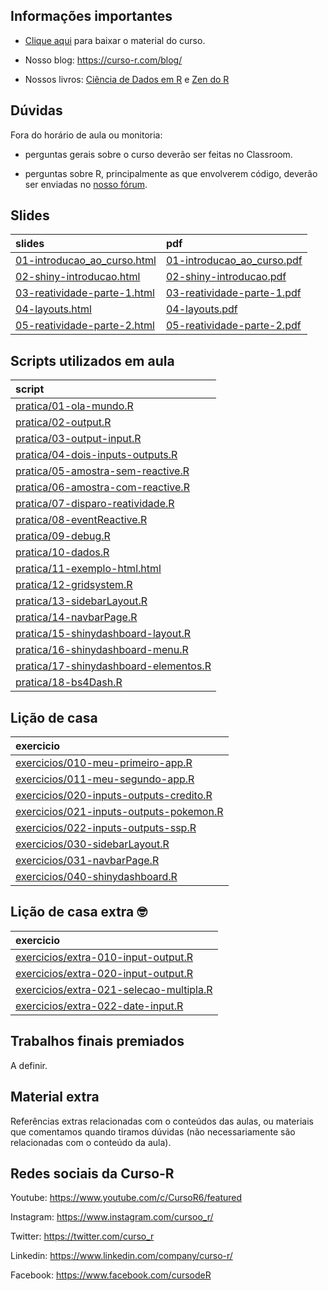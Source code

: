 
<!-- README.md is generated from README.Rmd. Please edit that file -->

## Informações importantes

  - [Clique
    aqui](https://github.com/curso-r/main-dashboards/raw/master/material_do_curso.zip)
    para baixar o material do curso.

  - Nosso blog: <https://curso-r.com/blog/>

  - Nossos livros: [Ciência de Dados em R](https://livro.curso-r.com/) e
    [Zen do R](https://curso-r.github.io/zen-do-r/)

## Dúvidas

Fora do horário de aula ou monitoria:

  - perguntas gerais sobre o curso deverão ser feitas no Classroom.

  - perguntas sobre R, principalmente as que envolverem código, deverão
    ser enviadas no [nosso fórum](https://discourse.curso-r.com/).

## Slides

| slides                                                                                                        | pdf                                                                                                         |
| :------------------------------------------------------------------------------------------------------------ | :---------------------------------------------------------------------------------------------------------- |
| [01-introducao\_ao\_curso.html](https://curso-r.github.io/main-dashboards/slides/01-introducao_ao_curso.html) | [01-introducao\_ao\_curso.pdf](https://curso-r.github.io/main-dashboards/slides/01-introducao_ao_curso.pdf) |
| [02-shiny-introducao.html](https://curso-r.github.io/main-dashboards/slides/02-shiny-introducao.html)         | [02-shiny-introducao.pdf](https://curso-r.github.io/main-dashboards/slides/02-shiny-introducao.pdf)         |
| [03-reatividade-parte-1.html](https://curso-r.github.io/main-dashboards/slides/03-reatividade-parte-1.html)   | [03-reatividade-parte-1.pdf](https://curso-r.github.io/main-dashboards/slides/03-reatividade-parte-1.pdf)   |
| [04-layouts.html](https://curso-r.github.io/main-dashboards/slides/04-layouts.html)                           | [04-layouts.pdf](https://curso-r.github.io/main-dashboards/slides/04-layouts.pdf)                           |
| [05-reatividade-parte-2.html](https://curso-r.github.io/main-dashboards/slides/05-reatividade-parte-2.html)   | [05-reatividade-parte-2.pdf](https://curso-r.github.io/main-dashboards/slides/05-reatividade-parte-2.pdf)   |

## Scripts utilizados em aula

| script                                                                                                                                  |
| :-------------------------------------------------------------------------------------------------------------------------------------- |
| [pratica/01-ola-mundo.R](https://github.com/curso-r/202202-dashboards/blob/master/pratica/01-ola-mundo.R)                               |
| [pratica/02-output.R](https://github.com/curso-r/202202-dashboards/blob/master/pratica/02-output.R)                                     |
| [pratica/03-output-input.R](https://github.com/curso-r/202202-dashboards/blob/master/pratica/03-output-input.R)                         |
| [pratica/04-dois-inputs-outputs.R](https://github.com/curso-r/202202-dashboards/blob/master/pratica/04-dois-inputs-outputs.R)           |
| [pratica/05-amostra-sem-reactive.R](https://github.com/curso-r/202202-dashboards/blob/master/pratica/05-amostra-sem-reactive.R)         |
| [pratica/06-amostra-com-reactive.R](https://github.com/curso-r/202202-dashboards/blob/master/pratica/06-amostra-com-reactive.R)         |
| [pratica/07-disparo-reatividade.R](https://github.com/curso-r/202202-dashboards/blob/master/pratica/07-disparo-reatividade.R)           |
| [pratica/08-eventReactive.R](https://github.com/curso-r/202202-dashboards/blob/master/pratica/08-eventReactive.R)                       |
| [pratica/09-debug.R](https://github.com/curso-r/202202-dashboards/blob/master/pratica/09-debug.R)                                       |
| [pratica/10-dados.R](https://github.com/curso-r/202202-dashboards/blob/master/pratica/10-dados.R)                                       |
| [pratica/11-exemplo-html.html](https://github.com/curso-r/202202-dashboards/blob/master/pratica/11-exemplo-html.html)                   |
| [pratica/12-gridsystem.R](https://github.com/curso-r/202202-dashboards/blob/master/pratica/12-gridsystem.R)                             |
| [pratica/13-sidebarLayout.R](https://github.com/curso-r/202202-dashboards/blob/master/pratica/13-sidebarLayout.R)                       |
| [pratica/14-navbarPage.R](https://github.com/curso-r/202202-dashboards/blob/master/pratica/14-navbarPage.R)                             |
| [pratica/15-shinydashboard-layout.R](https://github.com/curso-r/202202-dashboards/blob/master/pratica/15-shinydashboard-layout.R)       |
| [pratica/16-shinydashboard-menu.R](https://github.com/curso-r/202202-dashboards/blob/master/pratica/16-shinydashboard-menu.R)           |
| [pratica/17-shinydashboard-elementos.R](https://github.com/curso-r/202202-dashboards/blob/master/pratica/17-shinydashboard-elementos.R) |
| [pratica/18-bs4Dash.R](https://github.com/curso-r/202202-dashboards/blob/master/pratica/18-bs4Dash.R)                                   |

## Lição de casa

| exercicio                                                                                                                    |
| :--------------------------------------------------------------------------------------------------------------------------- |
| [exercicios/010-meu-primeiro-app.R](https://curso-r.github.io/main-dashboards/exercicios/010-meu-primeiro-app.R)             |
| [exercicios/011-meu-segundo-app.R](https://curso-r.github.io/main-dashboards/exercicios/011-meu-segundo-app.R)               |
| [exercicios/020-inputs-outputs-credito.R](https://curso-r.github.io/main-dashboards/exercicios/020-inputs-outputs-credito.R) |
| [exercicios/021-inputs-outputs-pokemon.R](https://curso-r.github.io/main-dashboards/exercicios/021-inputs-outputs-pokemon.R) |
| [exercicios/022-inputs-outputs-ssp.R](https://curso-r.github.io/main-dashboards/exercicios/022-inputs-outputs-ssp.R)         |
| [exercicios/030-sidebarLayout.R](https://curso-r.github.io/main-dashboards/exercicios/030-sidebarLayout.R)                   |
| [exercicios/031-navbarPage.R](https://curso-r.github.io/main-dashboards/exercicios/031-navbarPage.R)                         |
| [exercicios/040-shinydashboard.R](https://curso-r.github.io/main-dashboards/exercicios/040-shinydashboard.R)                 |

## Lição de casa extra 🤓

| exercicio                                                                                                                    |
| :--------------------------------------------------------------------------------------------------------------------------- |
| [exercicios/extra-010-input-output.R](https://curso-r.github.io/main-dashboards/exercicios/extra-010-input-output.R)         |
| [exercicios/extra-020-input-output.R](https://curso-r.github.io/main-dashboards/exercicios/extra-020-input-output.R)         |
| [exercicios/extra-021-selecao-multipla.R](https://curso-r.github.io/main-dashboards/exercicios/extra-021-selecao-multipla.R) |
| [exercicios/extra-022-date-input.R](https://curso-r.github.io/main-dashboards/exercicios/extra-022-date-input.R)             |

## Trabalhos finais premiados

A definir.

## Material extra

Referências extras relacionadas com o conteúdos das aulas, ou materiais
que comentamos quando tiramos dúvidas (não necessariamente são
relacionadas com o conteúdo da aula).

## Redes sociais da Curso-R

Youtube: <https://www.youtube.com/c/CursoR6/featured>

Instagram: <https://www.instagram.com/cursoo_r/>

Twitter: <https://twitter.com/curso_r>

Linkedin: <https://www.linkedin.com/company/curso-r/>

Facebook: <https://www.facebook.com/cursodeR>
